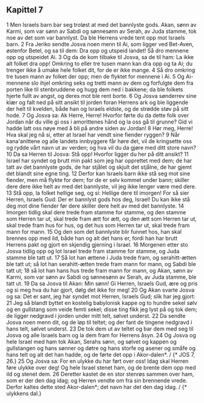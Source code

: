 ## Kapittel 7

1 Men Israels barn bar seg troløst at med det bannlyste gods. Akan, sønn av Karmi, som var sønn av Sabdi og sønnesønn av Serah, av Juda stamme, tok noe av det som var bannlyst. Da ble Herrens vrede tent opp mot Israels barn.
2 Fra Jeriko sendte Josva noen menn til Ai, som ligger ved Bet-Aven, østenfor Betel, og sa til dem: Dra opp og utspeid landet! Så dro mennene opp og utspeidet Ai.
3 Og da de kom tilbake til Josva, sa de til ham: La ikke alt folket dra opp! Omkring to eller tre tusen mann kan dra opp og ta Ai; du trenger ikke å umake hele folket dit, for de er ikke mange.
4 Så dro omkring tre tusen mann av folket der opp; men de flyktet for mennene i Ai.
5 Og Ai-mennene slo ihjel omkring seks og tretti mann av dem og forfulgte dem fra porten like til stenbruddene og hugg dem ned i bakkene; da ble folkets hjerte fullt av angst, og deres mot ble rent borte.
6 Og Josva sønderrev sine klær og falt ned på sitt ansikt til jorden foran Herrens ark og ble liggende der helt til kvelden, både han og Israels eldste, og de strødde støv på sitt hode.
7 Og Josva sa: Ak Herre, Herre! Hvorfor førte du da dette folk over Jordan når du ville gi oss i amorittenes hånd og la oss gå til grunne? Gid vi hadde latt oss nøye med å bli på andre siden av Jordan!
8 Hør meg, Herre! Hva skal jeg nå si, etter at Israel har vendt sine fiender ryggen?
9 Når kana'anittene og alle landets innbyggere får høre det, vil de kringsette oss og rydde vårt navn ut av verden; og hva vil du da gjøre med ditt store navn?
10 Da sa Herren til Josva: Stå opp! Hvorfor ligger du her på ditt ansikt?
11 Israel har syndet og brutt min pakt som jeg har opprettet med dem; de har tatt av det bannlyste gods, de har stjålet og skjult det stjålne, de har gjemt det blandt sine egne ting.
12 Derfor kan Israels barn ikke stå seg mot sine fiender, men må flykte for dem; for de er selv kommet under bann; skiller dere dere ikke helt av med det bannlyste, vil jeg ikke lenger være med dere.
13 Stå opp, la folket hellige seg, og si: Hellige dere til imorgen! For så sier Herren, Israels Gud: Der er bannlyst gods hos deg, Israel! Du kan ikke stå deg mot dine fiender før dere skiller dere helt av med det bannlyste.
14 Imorgen tidlig skal dere trede fram stamme for stamme, og den stamme som Herren tar ut, skal trede fram ætt for ætt, og den ætt som Herren tar ut, skal trede fram hus for hus, og det hus som Herren tar ut, skal trede fram mann for mann.
15 Og den som det bannlyste blir funnet hos, han skal brennes opp med ild, både han og alt det hans er, fordi han har brutt Herrens pakt og gjort en skjendig gjerning i Israel.
16 Morgenen etter sto Josva tidlig opp og lot Israel trede fram stamme for stamme, og Juda stamme ble tatt ut.
17 Så lot han ættene i Juda trede fram, og serahitt-ætten ble tatt ut; så lot han serahitt-ætten trede fram mann for mann, og Sabdi ble tatt ut;
18 så lot han hans hus trede fram mann for mann, og Akan, sønn av Karmi, som var sønn av Sabdi og sønnesønn av Serah, av Juda stamme, ble tatt ut.
19 Da sa Josva til Akan: Min sønn! Gi Herren, Israels Gud, ære og pris og si meg hva du har gjort, dølg det ikke for meg!
20 Og Akan svarte Josva og sa: Det er sant, jeg har syndet mot Herren, Israels Gud; slik har jeg gjort:
21 Jeg så blandt byttet en kostelig babylonisk kappe og to hundre sekel sølv og en gullstang som veide femti sekel; disse ting fikk jeg lyst på og tok dem; de ligger nedgravd i jorden under mitt telt, sølvet underst.
22 Da sendte Josva noen menn dit, og de løp til teltet; og der fant de tingene nedgravd i hans telt, sølvet underst.
23 De tok dem ut av teltet og bar dem med seg til Josva og alle Israels barn og la dem fram for Herrens åsyn.
24 Og Josva og hele Israel med ham tok Akan, Serahs sønn, og sølvet og kappen og gullstangen og hans sønner og døtre og hans storfe og asener og småfe og hans telt og alt det han hadde, og de førte det opp i Akor-dalen*. / {* JOS 7, 26.}
25 Og Josva sa: For en ulykke du har ført over oss! Idag skal Herren føre ulykke over deg! Og hele Israel stenet ham, og de brente dem opp med ild og stenet dem.
26 Deretter kastet de en stor stenrøs sammen over ham, som er der den dag idag; og Herren vendte om fra sin brennende vrede. Derfor kaltes dette sted Akor-dalen*; det navn har det den dag idag. / {* ulykkens dal.}
